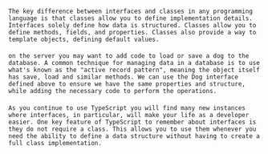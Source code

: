 ####
    The key difference between interfaces and classes in any programming language is that classes allow you to define implementation details. Interfaces solely define how data is structured. Classes allow you to define methods, fields, and properties. Classes also provide a way to template objects, defining default values.
####

####
    on the server you may want to add code to load or save a dog to the database. A common technique for managing data in a database is to use what's known as the "active record pattern", meaning the object itself has save, load and similar methods. We can use the Dog interface defined above to ensure we have the same properties and structure, while adding the necessary code to perform the operations.
####

####
    As you continue to use TypeScript you will find many new instances where interfaces, in particular, will make your life as a developer easier. One key feature of TypeScript to remember about interfaces is they do not require a class. This allows you to use them whenever you need the ability to define a data structure without having to create a full class implementation.
####